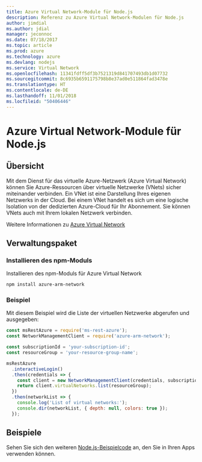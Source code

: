 ```yaml
---
title: Azure Virtual Network-Module für Node.js
description: Referenz zu Azure Virtual Network-Modulen für Node.js
author: jimdial
ms.author: jdial
manager: jeconnoc
ms.date: 07/18/2017
ms.topic: article
ms.prod: azure
ms.technology: azure
ms.devlang: nodejs
ms.service: Virtual Network
ms.openlocfilehash: 11341fdff5df3b7521319d841707493db1d07732
ms.sourcegitcommit: 8c6935b6591175798b8e37ad0e511864fad3478e
ms.translationtype: HT
ms.contentlocale: de-DE
ms.lasthandoff: 11/01/2018
ms.locfileid: "50406446"
---
```

# <a name="azure-virtual-network-modules-for-nodejs"></a>Azure Virtual Network-Module für Node.js

## <a name="overview"></a>Übersicht

Mit dem Dienst für das virtuelle Azure-Netzwerk (Azure Virtual Network) können Sie Azure-Ressourcen über virtuelle Netzwerke (VNets) sicher miteinander verbinden. Ein VNet ist eine Darstellung Ihres eigenen Netzwerks in der Cloud. Bei einem VNet handelt es sich um eine logische Isolation von der dedizierten Azure-Cloud für Ihr Abonnement. Sie können VNets auch mit Ihrem lokalen Netzwerk verbinden.

Weitere Informationen zu [Azure Virtual Network](https://docs.microsoft.com/azure/virtual-network/virtual-networks-overview)

## <a name="management-package"></a>Verwaltungspaket

### <a name="install-the-npm-module"></a>Installieren des npm-Moduls

Installieren des npm-Moduls für Azure Virtual Network

```bash
npm install azure-arm-network
```

### <a name="example"></a>Beispiel

Mit diesem Beispiel wird die Liste der virtuellen Netzwerke abgerufen und ausgegeben:

```javascript
const msRestAzure = require('ms-rest-azure');
const NetworkManagementClient = require('azure-arm-network');

const subscriptionId = 'your-subscription-id';
const resourceGroup = 'your-resource-group-name';

msRestAzure
  .interactiveLogin()
  .then(credentials => {
    const client = new NetworkManagementClient(credentials, subscriptionId);
    return client.virtualNetworks.list(resourceGroup);
  })
  .then(networkList => {
    console.log('List of virtual networks:');
    console.dir(networkList, { depth: null, colors: true });
  });
```

## <a name="samples"></a>Beispiele

Sehen Sie sich den weiteren [Node.js-Beispielcode](https://azure.microsoft.com/resources/samples/?platform=nodejs) an, den Sie in Ihren Apps verwenden können.
